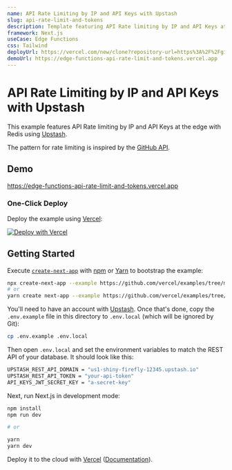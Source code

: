 ```yaml
---
name: API Rate Limiting by IP and API Keys with Upstash
slug: api-rate-limit-and-tokens
description: Template featuring API Rate limiting by IP and API Keys at the edge using Upstash.
framework: Next.js
useCase: Edge Functions
css: Tailwind
deployUrl: https://vercel.com/new/clone?repository-url=https%3A%2F%2Fgithub.com%2Fvercel%2Fexamples%2Ftree%2Fmain%2Fedge-functions%2Fapi-rate-limit-and-tokens&env=UPSTASH_REST_API_DOMAIN,UPSTASH_REST_API_TOKEN,API_KEYS_JWT_SECRET_KEY&project-name=api-rate-limit-and-tokens&repository-name=api-rate-limit-and-tokens
demoUrl: https://edge-functions-api-rate-limit-and-tokens.vercel.app
---
```


# API Rate Limiting by IP and API Keys with Upstash

This example features API Rate limiting by IP and API Keys at the edge with Redis using [Upstash](https://upstash.com/).

The pattern for rate limiting is inspired by the [GitHub API](https://docs.github.com/en/rest/overview/resources-in-the-rest-api#rate-limiting).

## Demo

https://edge-functions-api-rate-limit-and-tokens.vercel.app

### One-Click Deploy

Deploy the example using [Vercel](https://vercel.com?utm_source=github&utm_medium=readme):

[![Deploy with Vercel](https://vercel.com/button)](https://vercel.com/new/clone?repository-url=https%3A%2F%2Fgithub.com%2Fvercel%2Fexamples%2Ftree%2Fmain%2Fedge-functions%2Fapi-rate-limit-and-tokens&env=UPSTASH_REST_API_DOMAIN,UPSTASH_REST_API_TOKEN,API_KEYS_JWT_SECRET_KEY&project-name=api-rate-limit-and-tokens&repository-name=api-rate-limit-and-tokens)

## Getting Started

Execute [`create-next-app`](https://github.com/vercel/next.js/tree/canary/packages/create-next-app) with [npm](https://docs.npmjs.com/cli/init) or [Yarn](https://yarnpkg.com/lang/en/docs/cli/create/) to bootstrap the example:

```bash
npx create-next-app --example https://github.com/vercel/examples/tree/main/edge-functions/api-rate-limit-and-tokens api-rate-limit-and-tokens
# or
yarn create next-app --example https://github.com/vercel/examples/tree/main/edge-functions/api-rate-limit-and-tokens api-rate-limit-and-tokens
```

You'll need to have an account with [Upstash](https://upstash.com/). Once that's done, copy the `.env.example` file in this directory to `.env.local` (which will be ignored by Git):

```bash
cp .env.example .env.local
```

Then open `.env.local` and set the environment variables to match the REST API of your database. It should look like this:

```bash
UPSTASH_REST_API_DOMAIN = "us1-shiny-firefly-12345.upstash.io"
UPSTASH_REST_API_TOKEN = "your-api-token"
API_KEYS_JWT_SECRET_KEY = "a-secret-key"
```

Next, run Next.js in development mode:

```bash
npm install
npm run dev

# or

yarn
yarn dev
```

Deploy it to the cloud with [Vercel](https://vercel.com/new?utm_source=github&utm_medium=readme&utm_campaign=edge-middleware-eap) ([Documentation](https://nextjs.org/docs/deployment)).
